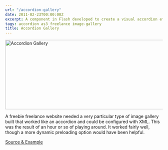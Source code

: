 ```yaml
---
url: "/accordion-gallery"
date: 2011-02-23T00:00:00Z
excerpt: A component in Flash developed to create a visual accordion effect for images.
tags: accordion as3 freelance image-gallery
title: Accordion Gallery
---
```


<img width="600" height="222" layout="responsive" src="//labs.tomasino.org/assets/images/accgallery.jpg" alt="Accordion Gallery"></img>

A freebie freelance website needed a very particular type of image
gallery built that worked like an accordion and could be configured with
XML. This was the result of an hour or so of playing around. It worked
fairly well, though a more dynamic preloading option would have been
helpful.

[Source & Example][]

  [Source & Example]: //github.com/jamestomasino/accgallery/
    "Source & Example"
